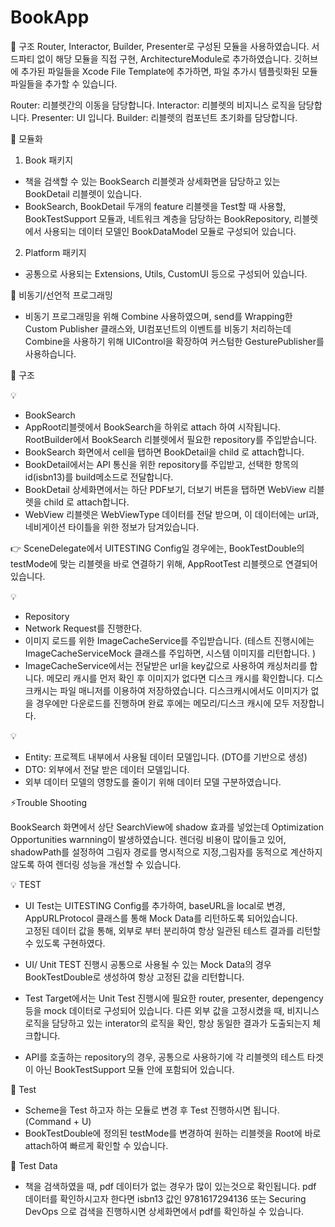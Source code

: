 # BookApp
🍏 구조
Router, Interactor, Builder, Presenter로 구성된 모듈을 사용하였습니다. 
서드파티 없이 해당 모듈을 직접 구현, ArchitectureModule로 추가하였습니다. 
깃허브에 추가된 파일들을 Xcode File Template에 추가하면, 파일 추가시 템플릿화된 모듈 파일들을 추가할 수 있습니다. 

Router: 리블렛간의 이동을 담당합니다. 
Interactor: 리블렛의 비지니스 로직을 담당합니다. 
Presenter: UI 입니다. 
Builder: 리블렛의 컴포넌트 초기화를 담당합니다. 


🍏 모듈화 
1. Book 패키지 
- 책을 검색할 수 있는 BookSearch 리블렛과 상세화면을 담당하고 있는 BookDetail 리블렛이 있습니다.
- BookSearch, BookDetail 두개의 feature 리블렛을 Test할 때 사용할, BookTestSupport 모듈과, 네트워크 계층을 담당하는 BookRepository, 리블렛에서 사용되는 데이터 모델인 BookDataModel 모듈로 구성되어 있습니다. 

2. Platform 패키지
- 공통으로 사용되는 Extensions, Utils, CustomUI 등으로 구성되어 있습니다.  


🍏 비동기/선언적 프로그래밍
- 비동기 프로그래밍을 위해 Combine 사용하였으며, 
send를 Wrapping한 Custom Publisher 클래스와, UI컴포넌트의 이벤트를 비동기 처리하는데 Combine을 사용하기 위해 UIControl을 확장하여 커스텀한 GesturePublisher를 사용하습니다. 

 
🍏 구조 

💡 
- BookSearch 
- AppRoot리블렛에서 BookSearch을 하위로 attach 하여 시작됩니다. RootBuilder에서 BookSearch 리블렛에서 필요한 repository를 주입받습니다.
- BookSearch 화면에서 cell을 탭하면 BookDetail을 child 로 attach합니다. 
- BookDetail에서는 API 통신을 위한 repository를 주입받고, 선택한 항목의 id(isbn13)를 build메소드로 전달합니다.
- BookDetail 상세화면에서는 하단 PDF보기, 더보기 버튼을 탭하면 WebView 리블렛을 child 로 attach합니다. 
- WebView 리블렛은 WebViewType 데이터를 전달 받으며, 이 데이터에는 url과, 네비게이션 타이틀을 위한 정보가 담겨있습니다.

👉 SceneDelegate에서 UITESTING Config일 경우에는, BookTestDouble의 testMode에 맞는 리블렛을 바로 연결하기 위해, AppRootTest 리블렛으로 연결되어 있습니다.


💡 
- Repository
- Network Request를 진행한다. 
- 이미지 로드를 위한 ImageCacheService를 주입받습니다. (테스트 진행시에는 ImageCacheServiceMock 클래스를 주입하면, 시스템 이미지를 리턴합니다. )
- ImageCacheService에서는 전달받은 url을 key값으로 사용하여 캐싱처리를 합니다. 메모리 캐시를 먼저 확인 후 이미지가 없다면 디스크 캐시를 확인합니다. 디스크캐시는 파일 매니저를 이용하여 저장하였습니다. 디스크캐시에서도 이미지가 없을 경우에만 다운로드를 진행하며 완료 후에는 메모리/디스크 캐시에 모두 저장합니다. 


💡 
- Entity: 프로젝트 내부에서 사용될 데이터 모델입니다. (DTO를 기반으로 생성)
- DTO: 외부에서 전달 받은 데이터 모델입니다.
- 외부 데이터 모델의 영향도를 줄이기 위해 데이터 모델 구분하였습니다. 

⚡️Trouble Shooting 

BookSearch 화면에서 상단 SearchView에 shadow 효과를 넣었는데 Optimization Opportunities warnning이 발생하였습니다. 
렌더링 비용이 많이들고 있어, shadowPath를 설정하여 그림자 경로를 명시적으로 지정,그림자를 동적으로 계산하지 않도록 하여 렌더링 성능을 개선할 수 있습니다. 


💡 TEST
- UI Test는 UITESTING Config를 추가하여, baseURL을 local로 변경,
AppURLProtocol 클래스를 통해 Mock Data를 리턴하도록 되어있습니다.  
고정된 데이터 값을 통해, 외부로 부터 분리하여 항상 일관된 테스트 결과를 리턴할 수 있도록 구현하였다. 

- UI/ Unit TEST 진행시 공통으로 사용될 수 있는 Mock Data의 경우 BookTestDouble로 생성하여 항상 고정된 값을 리턴합니다.
- Test Target에서는 Unit Test 진행시에 필요한 router, presenter, depengency 등을 mock 데이터로 구성되어 있습니다. 다른 외부 값을 고정시켰을 때, 비지니스 로직을 담당하고 있는 interator의 로직을 확인, 항상 동일한 결과가 도출되는지 체크합니다. 
- API를 호출하는 repository의 경우, 공통으로 사용하기에 각 리블렛의 테스트 타겟이 아닌 BookTestSupport 모듈 안에 포함되어 있습니다. 


🍏 Test
- Scheme을 Test 하고자 하는 모듈로 변경 후 Test 진행하시면 됩니다. (Command + U)
- BookTestDouble에 정의된 testMode를 변경하여 원하는 리블렛을 Root에 바로 attach하여 빠르게 확인할 수 있습니다. 

🍎 Test Data
- 책을 검색하였을 때, pdf 데이터가 없는 경우가 많이 있는것으로 확인됩니다. pdf 데이터를 확인하시고자 한다면 
isbn13 값인 9781617294136 또는 Securing DevOps 으로 검색을 진행하시면 상세화면에서 pdf를 확인하실 수 있습니다.


